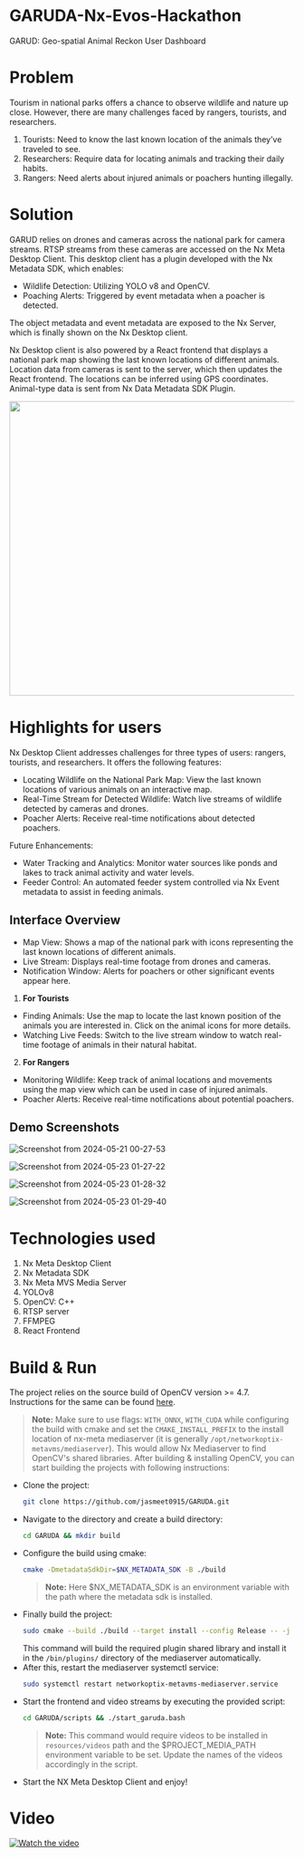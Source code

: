 # GARUDA-Nx-Evos-Hackathon
GARUD: Geo-spatial Animal Reckon User Dashboard

# Problem
Tourism in national parks offers a chance to observe wildlife and nature up close. However, there are many challenges faced by rangers, tourists, and researchers.

1. Tourists: Need to know the last known location of the animals they’ve traveled to see.
2. Researchers: Require data for locating animals and tracking their daily habits.
3. Rangers: Need alerts about injured animals or poachers hunting illegally.

# Solution
GARUD relies on drones and cameras across the national park for camera streams. RTSP streams from these cameras are accessed on the Nx Meta Desktop Client.  This desktop client has a plugin developed with the Nx Metadata SDK, which enables:

- Wildlife Detection: Utilizing YOLO v8 and OpenCV.
- Poaching Alerts: Triggered by event metadata when a poacher is detected.

The object metadata and event metadata are exposed to the Nx Server, which is finally shown on the Nx Desktop client.

Nx Desktop client is also powered by a React frontend that displays a national park map showing the last known locations of different animals. Location data from cameras is sent to the server, which then updates the React frontend. The locations can be inferred using GPS coordinates. Animal-type data is sent from Nx Data Metadata SDK Plugin.


<img src="https://github.com/jasmeet0915/GARUDA/assets/12881364/d3e2f21a-9eed-4eba-81e7-adb2bacb2492" width=550px height=520px/>


# Highlights for users
Nx Desktop Client addresses challenges for three types of users: rangers, tourists, and researchers. It offers the following features:

- Locating Wildlife on the National Park Map: View the last known locations of various animals on an interactive map.
- Real-Time Stream for Detected Wildlife: Watch live streams of wildlife detected by cameras and drones.
- Poacher Alerts: Receive real-time notifications about detected poachers.

Future Enhancements:
- Water Tracking and Analytics: Monitor water sources like ponds and lakes to track animal activity and water levels.
- Feeder Control: An automated feeder system controlled via Nx Event metadata to assist in feeding animals.

## Interface Overview
- Map View: Shows a map of the national park with icons representing the last known locations of different animals.
- Live Stream: Displays real-time footage from drones and cameras.
- Notification Window: Alerts for poachers or other significant events appear here.

1. <b>For Tourists</b>
- Finding Animals: Use the map to locate the last known position of the animals you are interested in. Click on the animal icons for more details.
- Watching Live Feeds: Switch to the live stream window to watch real-time footage of animals in their natural habitat.
2. <b>For Rangers</b>
- Monitoring Wildlife: Keep track of animal locations and movements using the map view which can be used in case of injured animals.
- Poacher Alerts: Receive real-time notifications about potential poachers.

## Demo Screenshots

![Screenshot from 2024-05-21 00-27-53](https://github.com/jasmeet0915/GARUDA/assets/23265149/66d56f11-c345-4cd1-886b-f968601d7529)

![Screenshot from 2024-05-23 01-27-22](https://github.com/jasmeet0915/GARUDA/assets/23265149/41053cc2-04f4-40f2-8f2d-ab6c77a12ad9)

![Screenshot from 2024-05-23 01-28-32](https://github.com/jasmeet0915/GARUDA/assets/23265149/d0598e31-aff4-489b-af12-641d372fa4f3)

![Screenshot from 2024-05-23 01-29-40](https://github.com/jasmeet0915/GARUDA/assets/23265149/5e0f2c8a-db81-45e4-a2eb-21250481f6e4)


# Technologies used
1. Nx Meta Desktop Client
2. Nx Metadata SDK
3. Nx Meta MVS Media Server
4. YOLOv8
5. OpenCV: C++
6. RTSP server
7. FFMPEG
8. React Frontend

# Build & Run
The project relies on the source build of OpenCV version >= 4.7. Instructions for the same can be found [here](https://docs.opencv.org/4.x/d7/d9f/tutorial_linux_install.html).
  > **Note:** Make sure to use flags: `WITH_ONNX`, `WITH_CUDA` while configuring the build with cmake and set the `CMAKE_INSTALL_PREFIX` to the install location of nx-meta mediaserver (it is generally `/opt/networkoptix-metavms/mediaserver`).
    This would allow Nx Mediaserver to find OpenCV's shared libraries.
After building & installing OpenCV, you can start building the projects with following instructions:
* Clone the project:
  ```bash
  git clone https://github.com/jasmeet0915/GARUDA.git
  ```
* Navigate to the directory and create a build directory:
  ```bash
  cd GARUDA && mkdir build
  ```
* Configure the build using cmake:
  ```bash
  cmake -DmetadataSdkDir=$NX_METADATA_SDK -B ./build
  ```
  > **Note:** Here $NX_METADATA_SDK is an environment variable with the path where the metadata sdk is installed.
* Finally build the project:
  ```bash
  sudo cmake --build ./build --target install --config Release -- -j
  ```
  This command will build the required plugin shared library and install it in the `/bin/plugins/` directory of the mediaserver automatically.
 * After this, restart the mediaserver systemctl service:
   ```bash
   sudo systemctl restart networkoptix-metavms-mediaserver.service
   ```
 * Start the frontend and video streams by executing the provided script:
   ```bash
   cd GARUDA/scripts && ./start_garuda.bash
   ```
   > **Note:** This command would require videos to be installed in `resources/videos` path and the $PROJECT_MEDIA_PATH environment variable to be set. Update the names of the videos accordingly in the script.
 * Start the NX Meta Desktop Client and enjoy!

# Video
[![Watch the video](https://img.youtube.com/vi/XK4F4SSR39w/maxresdefault.jpg)](https://youtu.be/XK4F4SSR39w)

